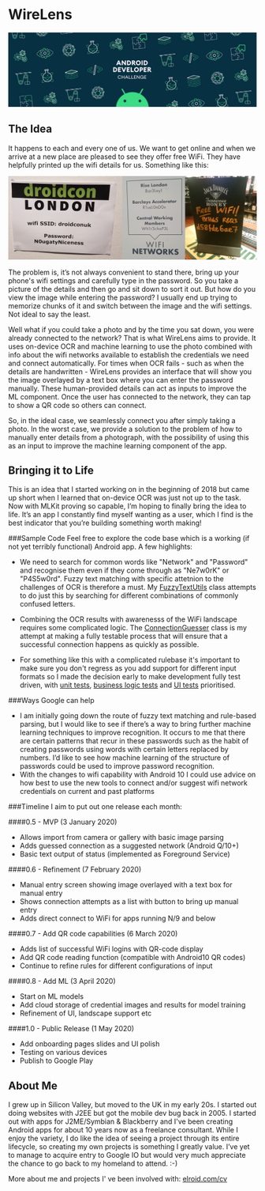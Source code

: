 # WireLens

![AndroidDevChallenge Header](./assets/AndroidDevChallengeHeader.png)

## The Idea

It happens to each and every one of us. We want to get online and when we arrive at a new place are pleased to see they offer free WiFi. They have helpfully printed up the wifi details for us. Something like this:

![Wifi Signs](./assets/wifi-examples.png)

The problem is, it’s not always convenient to stand there, bring up your phone's wifi settings and carefully type in the password. So you take a picture of the details and then go and sit down to sort it out. But how do you view the image while entering the password? I usually end up trying to memorize chunks of it and switch between the image and the wifi settings. Not ideal to say the least.

Well what if you could take a photo and by the time you sat down, you were already connected to the network? That is what WireLens aims to provide. It uses on-device OCR and machine learning to use the photo combined with info about the wifi networks available to establish the credentials we need and connect automatically. For times when OCR fails - such as when the details are handwritten - WireLens provides an interface that will show you the image overlayed by a text box where you can enter the password manually. These human-provided details can act as inputs to improve the ML component. Once the user has connected to the network, they can tap to show a QR code so others can connect.

So, in the ideal case, we seamlessly connect you after simply taking a photo. In the worst case, we provide a solution to the problem of how to manually enter details from a photograph, with the possibility of using this as an input to improve the machine learning component of the app.

## Bringing it to Life

This is an idea that I started working on in the beginning of 2018 but came up short when I learned that on-device OCR was just not up to the task. Now with MLKit proving so capable, I’m hoping to finally bring the idea to life. It’s an app I constantly find myself wanting as a user, which I find is the best indicator that you’re building something worth making!

###Sample Code
Feel free to explore the code base which is a working (if not yet terribly functional) Android app. 
A few highlights:

* We need to search for common words like "Network" and "Password" and recognise them even if they come through as "Ne7w0rK" or "P4S5w0rd". Fuzzy text matching with specific attetnion to the challenges of OCR is therefore a must. My [FuzzyTextUtils](app/src/main/java/com/elroid/wirelens/util/FuzzyTextUtils.kt) class attempts to do just this by searching for different combinations of commonly confused letters.

* Combining the OCR results with awarenesss of the WiFi landscape requires some complicated logic. The  [ConnectionGuesser](app/src/main/java/com/elroid/wirelens/domain/ConnectionGuesser.java) class is my attempt at making a fully testable process that will ensure that a successful connection happens as quickly as possible.

* For something like this with a complicated rulebase it's important to make sure you don't regress as you add support for different input formats so I made the decision early to make development fully test driven, with [unit tests](/app/src/test/kotlin/com/elroid/wirelens/utils), [business logic tests](app/src/test/kotlin/com/elroid/wirelens/domain) and [UI tests](app/src/androidTest/kotlin/com/elroid/wirelens/test/ui) prioritised.

###Ways Google can help
* I am initially going down the route of fuzzy text matching and rule-based parsing, but I would like to see if there’s a way to bring further machine learning techniques to improve recognition. It occurs to me that there are certain patterns that recur in these passwords such as the habit of creating passwords using words with certain letters replaced by numbers. I’d like to see how machine learning of the structure of passwords could be used to improve password recognition.
* With the changes to wifi capability with Android 10 I could use advice on how best to use the new tools to connect and/or suggest wifi network credentials on current and past platforms

###Timeline
I aim to put out one release each month:

####0.5 - MVP (3 January 2020)

* Allows import from camera or gallery with basic image parsing
* Adds guessed connection as a suggested network (Android Q/10+) 
* Basic text output of status (implemented as Foreground Service)

####0.6 - Refinement (7 February 2020)
	
* Manual entry screen showing image overlayed with a text box for manual entry
* Shows connection attempts as a list with button to bring up manual entry
* Adds direct connect to WiFi for apps running N/9 and below

####0.7 - Add QR code capabilities (6 March 2020)
	
* Adds list of successful WiFi logins with QR-code display
* Add QR code reading function (compatible with Android10 QR codes) 
* Continue to refine rules for different configurations of input 

####0.8 - Add ML (3 April 2020)
	
* Start on ML models	
* Add cloud storage of credential images and results for model training
* Refinement of UI, landscape support etc

####1.0 - Public Release (1 May 2020)
	
* Add onboarding pages slides and UI polish
* Testing on various devices
* Publish to Google Play

## About Me
I grew up in Silicon Valley, but moved to the UK in my early 20s. I started out doing websites with J2EE but got the mobile dev bug back in 2005. I started out with apps for J2ME/Symbian & Blackberry and I've been creating Android apps for about 10 years now as a freelance consultant. While I enjoy the variety, I do like the idea of seeing a project through its entire lifecycle, so creating my own projects is something I greatly value. I’ve yet to manage to acquire entry to Google IO but would very much appreciate the chance to go back to my homeland to attend. :-)

More about me and projects I' ve been involved with: [elroid.com/cv](http://elroid.com/cv/)
